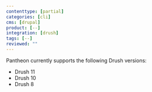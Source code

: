 ```yaml
---
contenttype: [partial]
categories: [cli]
cms: [drupal]
product: [--]
integration: [drush]
tags: [--]
reviewed: ""
---
```


Pantheon currently supports the following Drush versions:

- Drush 11
- Drush 10
- Drush 8

